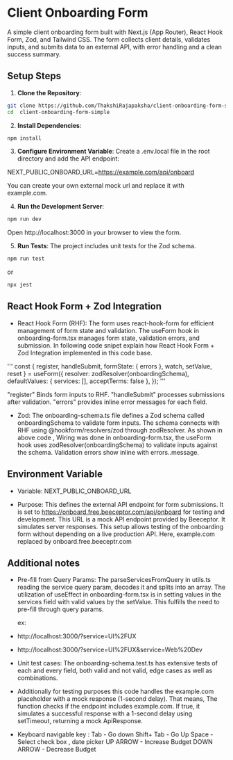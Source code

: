 # Client Onboarding Form

A simple client onboarding form built with Next.js (App Router), React Hook Form, Zod, and Tailwind CSS. The form collects client details, validates inputs, and submits data to an external API, with error handling and a clean success summary.

## Setup Steps

1. **Clone the Repository**:

```bash
git clone https://github.com/ThakshiRajapaksha/client-onboarding-form-simple.git
cd  client-onboarding-form-simple
```

2. **Install Dependencies**:

```bash
npm install
```

3. **Configure Environment Variable**:
   Create a .env.local file in the root directory and add the API endpoint:

NEXT_PUBLIC_ONBOARD_URL=https://example.com/api/onboard

You can create your own external mock url and replace it with example.com.

4.  **Run the Development Server**:

```bash
npm run dev
```

Open http://localhost:3000 in your browser to view the form.

5.  **Run Tests**:
    The project includes unit tests for the Zod schema.

```bash
npm run test
```
or 
```bash
npx jest
```

## React Hook Form + Zod Integration

- React Hook Form (RHF): The form uses react-hook-form for efficient management of form state and validation. The useForm hook in onboarding-form.tsx manages form state, validation errors, and submission.
  In following code snipet explain how React Hook Form + Zod Integration implemented in this code base.

'''
const { register, handleSubmit, formState: { errors }, watch, setValue, reset } = useForm<OnboardingFormData>({
resolver: zodResolver(onboardingSchema),
defaultValues: { services: [], acceptTerms: false },
});
'''

"register" Binds form inputs to RHF.
"handleSubmit" processes submissions after validation.
"errors" provides inline error messages for each field.

- Zod: The onboarding-schema.ts file defines a Zod schema called onboardingSchema to validate form inputs.
  The schema connects with RHF using @hookform/resolvers/zod through zodResolver.
  As shown in above code ,
  Wiring was done in onboarding-form.tsx, the useForm hook uses zodResolver(onboardingSchema) to validate inputs against the schema. Validation errors show inline with errors.<field>.message.

## Environment Variable

- Variable: NEXT_PUBLIC_ONBOARD_URL

- Purpose: This defines the external API endpoint for form submissions. It is set to https://onboard.free.beeceptor.com/api/onboard for testing and development. This URL is a mock API endpoint provided by Beeceptor. It simulates server responses. This setup allows testing of the onboarding form without depending on a live production API.
  Here, example.com replaced by onboard.free.beeceptr.com

## Additional notes

- Pre-fill from Query Params: The parseServicesFromQuery in utils.ts reading the service query param, decodes it and splits into an array.
  The utilization of useEffect in onboarding-form.tsx is in setting values in the services field with valid values by the setValue.
  This fulfills the need to pre-fill through query params.

  ex:
 -  http://localhost:3000/?service=UI%2FUX
 -  http://localhost:3000/?service=UI%2FUX&service=Web%20Dev

- Unit test cases: The onboarding-schema.test.ts has extensive tests of each and every field, both valid and not valid, edge cases as well as combinations.

- Additionally for testing purposes this code handles the example.com placeholder with a mock response (1-second delay). That means, The function checks if the endpoint includes example.com. If true, it simulates a successful response with a 1-second delay using setTimeout, returning a mock ApiResponse.

- Keyboard navigable key :
  Tab - Go down
  Shift+ Tab - Go Up
  Space - Select check box , date picker
  UP ARROW - Increase Budget
  DOWN ARROW - Decrease Budget
